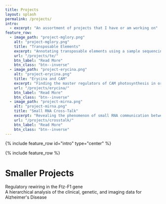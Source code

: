 ```yaml
---
title: Projects
layout: splash
permalink: /projects/
intro:
  - excerpt: "An assortment of projects that I have or am working on"
feature_row:
  - image_path: "project-mglory.png"
    alt: "project-mglory.png"
    title: "Transposable Elements"
    excerpt: "Annotating transposable elements using a sample sequencing approach and a custom pipeline to look for patterns in genome size evolution."
    url: "/projects/te/"
    btn_label: "Read More"
    btn_class: "btn--inverse"
  - image_path: "project-erycina.png"
    alt: "project-erycina.png"
    title: "Erycina and CAM"
    excerpt: "Finding the master regulators of CAM photosynthesis in orchids using a transcriptomics and clustering approach."
    url: "/projects/erycina/"
    btn_label: "Read More"
    btn_class: "btn--inverse"
  - image_path: "project-mirna.png"
    alt: "project-mirna.png"
    title: "Small RNA Cross-Talk"
    excerpt: "Revealing the phenomenon of small RNA communication between cross-kingdom species."
    url: "/projects/crosstalk/"
    btn_label: "Read More"
    btn_class: "btn--inverse"
---
```


{% include feature_row id="intro" type="center" %}

{% include feature_row %}

# Smaller Projects

Regulatory rewiring in the Ftz-F1 gene
<br>A hierarchical analysis of the clinical, genetic, and imaging data for Alzheimer's Disease

